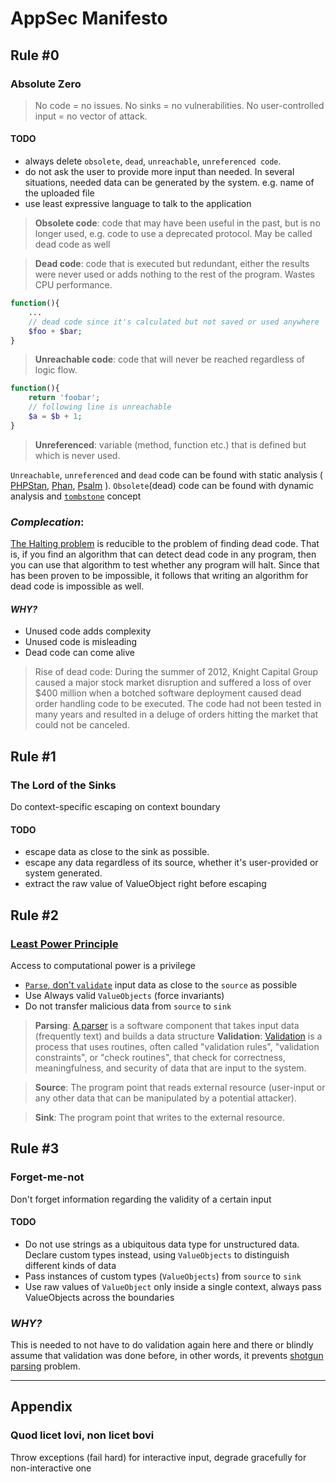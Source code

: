 # AppSec Manifesto
## Rule #0
### Absolute Zero
> No code = no issues. No sinks = no vulnerabilities. No user-controlled input = no vector of attack.

#### TODO
- always delete `obsolete`, `dead`, `unreachable`, `unreferenced code`.
- do not ask the user to provide more input than needed. In several situations, needed data can be generated by the system. e.g. name of the uploaded file
- use least expressive language to talk to the application

> **Obsolete code**:
code that may have been useful in the past, but is no longer used, e.g. code to use a deprecated protocol. May be called dead code as well
 
> **Dead code**:
code that is executed but redundant, either the results were never used or adds nothing to the rest of the program. Wastes CPU performance.
```php
function(){
    ...
    // dead code since it's calculated but not saved or used anywhere
    $foo + $bar;
}
```

> **Unreachable code**:
code that will never be reached regardless of logic flow. 
```php
function(){
    return 'foobar';
    // following line is unreachable
    $a = $b + 1;
}
```

> **Unreferenced**:
variable (method, function etc.) that is defined but which is never used.

`Unreachable`, `unreferenced` and `dead` code can be found with static analysis ( [PHPStan](https://github.com/phpstan/phpstan), [Phan](https://github.com/phan/phan), [Psalm](https://github.com/vimeo/psalm) ). 
`Obsolete`(dead) code can be found with dynamic analysis and [`tombstone`](https://github.com/krakjoe/tombs) concept

### *Complecation*: 
[The Halting problem](https://en.wikipedia.org/wiki/Halting_problem) is reducible to the problem of finding dead code. That is, if you find an algorithm that can detect dead code in any program, then you can use that algorithm to test whether any program will halt. Since that has been proven to be impossible, it follows that writing an algorithm for dead code is impossible as well.

#### *WHY?*
- Unused code adds complexity
- Unused code is misleading
- Dead code can come alive
>Rise of dead code:
During the summer of 2012, Knight Capital Group caused a major stock market disruption and suffered a loss of over $400 million when a botched software deployment caused dead order handling code to be executed. The code had not been tested in many years and resulted in a deluge of orders hitting the market that could not be canceled.

## Rule #1
### The Lord of the Sinks
Do context-specific escaping on context boundary
#### TODO
- escape data as close to the sink as possible.
- escape any data regardless of its source, whether it's user-provided or system generated.
- extract the raw value of ValueObject right before escaping
## Rule #2
### [Least Power Principle](https://en.wikipedia.org/wiki/Rule_of_least_power)
Access to computational power is a privilege

- [`Parse`, don't `validate`](https://lexi-lambda.github.io/blog/2019/11/05/parse-don-t-validate/ ) input data as close to the `source` as possible
- Use Always valid `ValueObjects` (force invariants)
- Do not transfer malicious data from `source` to `sink`

 > **Parsing**:
 [A parser](https://en.wikipedia.org/wiki/Parsing) is a software component that takes input data (frequently text) and builds a data structure
 > **Validation**:
 [Validation](https://en.wikipedia.org/wiki/Data_validation) is a process that uses routines, often called "validation rules", "validation constraints", or "check routines", that check for correctness, meaningfulness, and security of data that are input to the system.
 
> **Source**:
The program point that reads external resource (user-input or any other data that can be manipulated by a potential attacker).

> **Sink**:
The program point that writes to the external resource. 

## Rule #3
### Forget-me-not
Don't forget information regarding the validity of a certain input
#### TODO
- Do not use strings as a ubiquitous data type for unstructured data. Declare custom types instead, using `ValueObjects` to distinguish different kinds of data
- Pass instances of custom types (`ValueObjects`) from `source` to `sink`
- Use raw values of `ValueObject` only inside a single context, always pass ValueObjects across the boundaries

### *WHY?*
This is needed to not have to do validation again here and there or blindly assume that validation was done before, in other words, it prevents [shotgun parsing](http://langsec.org/papers/langsec-cwes-secdev2016.pdf) problem. 

---
## Appendix
### Quod licet Iovi, non licet bovi
Throw exceptions (fail hard) for interactive input, degrade gracefully for non-interactive one
